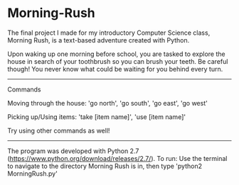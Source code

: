# Morning-Rush
The final project I made for my introductory Computer Science class, Morning Rush, is a text-based adventure created with Python.

Upon waking up one morning before school, you are tasked to explore the house in search of your toothbrush so you can brush your teeth. Be careful though! You never know what could be waiting for you behind every turn.

-----------------------------------------------------------------------------------------
Commands

Moving through the house: 
'go north', 
'go south', 
'go east', 
'go west'

Picking up/Using items: 
'take [item name]', 
'use [item name]'

Try using other commands as well!

------------------------------------------------------------------------------------------

The program was developed with Python 2.7 (https://www.python.org/download/releases/2.7/).
To run: Use the terminal to navigate to the directory Morning Rush is in, then type 'python2 MorningRush.py'


